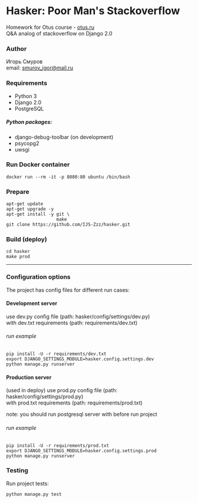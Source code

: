 # Hasker: Poor Man's Stackoverflow
Homework for Otus course - [otus.ru](https://otus.ru/lessons/razrabotchik-python/)<br>
Q&A analog of stackoverflow on Django 2.0

### Author
Игорь Смуров<br>
email: smurov_igor@mail.ru

### Requirements
* Python 3
* Django 2.0
* PostgreSQL

##### Python packages:
* django-debug-toolbar (on development)
* psycopg2
* uwsgi

### Run Docker container
```
docker run --rm -it -p 8080:80 ubuntu /bin/bash
```

### Prepare
```
apt-get update
apt-get upgrade -y
apt-get install -y git \
                   make
git clone https://github.com/IJS-Zzz/hasker.git
```

### Build (deploy)
```
cd hasker
make prod
```
---

### Configuration options
The project has config files for different run cases:

#### Development server
use dev.py config file (path: hasker/config/settings/dev.py) <br>
with dev.txt requirements (path: requirements/dev.txt)

###### run example
```
pip install -U -r requirements/dev.txt 
export DJANGO_SETTINGS_MODULE=hasker.config.settings.dev
python manage.py runserver
```

#### Production server
(used in deploy)
use prod.py config file (path: hasker/config/settings/prod.py) <br>
with prod.txt requirements (path: requirements/prod.txt)

note: you should run postgresql server with before run project

###### run example
```
pip install -U -r requirements/prod.txt 
export DJANGO_SETTINGS_MODULE=hasker.config.settings.prod
python manage.py runserver
```

### Testing
Run project tests:
```
python manage.py test
```